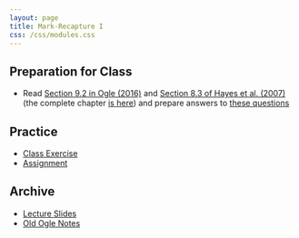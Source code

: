 ```yaml
---
layout: page
title: Mark-Recapture I
css: /css/modules.css
---
```


## Preparation for Class

* Read [Section 9.2 in Ogle (2016)](RESOURCES/Ogle_MarkRecapture.pdf) and [Section 8.3 of Hayes et al. (2007)](RESOURCES/Hayesetal-2007-Sect8-3part.pdf) (the complete chapter [is here](https://cals.ncsu.edu/applied-ecology/wp-content/uploads/sites/4/2019/01/Hayes_et_al_2007.pdf)) and prepare answers to [these questions](PREP/MarkRecapture1)

## Practice

* [Class Exercise](CEX/MarkRecapture1_CEX1)
* [Assignment](CE/MarkRecapture1_CE1)

## Archive

* [Lecture Slides](PPT/MarkRecapture1.pptx)
* [Old Ogle Notes](RESOURCES/MarkRecapture_Notes)
